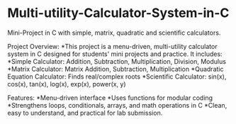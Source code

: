 # Multi-utility-Calculator-System-in-C
Mini-Project in C with simple, matrix, quadratic and scientific calculators.

Project Overview:
*This project is a menu-driven, multi-utility calculator system in C designed for students' mini projects and practice.
It includes:
*Simple Calculator: Addition, Subtraction, Multiplication, Division, Modulus
*Matrix Calculator: Matrix Addition, Subtraction, Multiplication
*Quadratic Equation Calculator: Finds real/complex roots
*Scientific Calculator: sin(x), cos(x), tan(x), log(x), exp(x), power(x, y)

Features:
*Menu-driven interface
*Uses functions for modular coding
*Strengthens loops, conditionals, arrays, and math operations in C
*Clean, easy to understand, and practical for lab submission.
